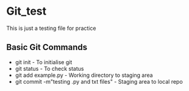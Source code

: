 # Git_test
This is just a testing file for practice

## Basic Git Commands 
- git init - To initialise git
- git status - To check status
- git add example.py - Working directory to staging area
- git commit -m"testing .py and txt files" - Staging area to local repo
